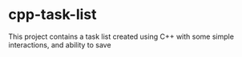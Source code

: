 # cpp-task-list
This project contains a task list created using C++ with some simple interactions, and ability to save
